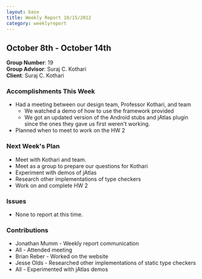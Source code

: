 ```yaml
---
layout: base
title: Weekly Report 10/15/2012
category: weeklyreport
---
```


## October 8th - October 14th

**Group Number**: 19  
**Group Advisor**: Suraj C. Kothari  
**Client**: Suraj C. Kothari

### Accomplishments This Week

* Had a meeting between our design team, Professor Kothari, and team
    * We watched a demo of how to use the framework provided
    * We got an updated version of the Android stubs and jAtlas plugin since the ones they gave us first weren't working.
* Planned when to meet to work on the HW 2

### Next Week's Plan

* Meet with Kothari and team.
* Meet as a group to prepare our questions for Kothari
* Experiment with demos of jAtlas
* Research other implementations of type checkers
* Work on and complete HW 2

### Issues

* None to report at this time.

### Contributions

* Jonathan Mumm - Weekly report communication
* All - Attended meeting
* Brian Reber - Worked on the website
* Jesse Olds - Researched other implementations of static type checkers
* All - Experimented with jAtlas demos
